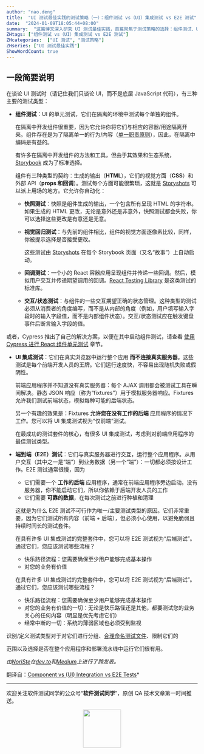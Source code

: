 ```yaml
---
author: "nao.deng"
title:  "UI 测试最佳实践的测试策略（一）：组件测试 vs（UI）集成测试 vs E2E 测试"
date:  "2024-01-09T18:05:44+08:00"
summary:  "这篇博文深入研究 UI 测试最佳实践，首篇聚焦于测试策略的选择：组件测试、UI 集成测试和端到端（E2E）测试的区别。了解每种测试类型的优缺点，帮助您在 UI 测试中做出明智的选择。不论您是开发者还是测试专业人员，这篇文章将为您提供深入洞察，助力您设计出更可靠、高效的 UI 测试策略。点击链接，探索 UI 测试的最佳实践，提升您的测试流程质量。"
ZHtags: ["组件测试 vs（UI）集成测试 vs E2E 测试"]
ZHcategories:  ["UI 测试", "测试策略"]
ZHseries: ["UI 测试最佳实践"]
ShowWordCount: true
---
```


## 一段简要说明

在谈论 UI 测试时（请记住我们只谈论 UI，而不是底层 JavaScript 代码），有三种主要的测试类型：

- **组件测试**：UI 的单元测试，它们在隔离的环境中测试每个单独的组件。

  在隔离中开发组件很重要，因为它允许你将它们与相应的容器/用途隔离开来。组件存在是为了隔离单一的行为/内容（[单一职责原则](https://www.wikiwand.com/en/Single_responsibility_principle)），因此，在隔离中编码是有益的。

  有许多在隔离中开发组件的方法和工具，但由于其效果和生态系统，[Storybook](https://storybook.js.org) 成为了标准选择。

  组件有三种类型的契约：生成的输出（**HTML**），它们的视觉方面（**CSS**）和外部 API（**props 和回调**）。测试每个方面可能很繁琐，这就是 [Storyshots](https://www.npmjs.com/package/@storybook/addon-storyshots) 可以派上用场的地方。它允许你自动化：
  - **快照测试**：快照是组件生成的输出，一个包含所有呈现 HTML 的字符串。如果生成的 HTML 更改，无论是意外还是非意外，快照测试都会失败，你可以选择这些更改是有意还是无意。
  - **视觉回归测试**：与先前的组件相比，组件的视觉方面逐像素比较，同样，你被提示选择是否接受更改。

    这些测试由 [Storyshots](https://www.npmjs.com/package/@storybook/addon-storyshots) 在每个 Storybook 页面（又名“故事”）上自动启动。
  - **回调测试**：一个小的 React 容器应用呈现组件并传递一些回调。然后，模拟用户交互并传递期望调用的回调。[React Testing Library](https://testing-library.com/docs/react-testing-library/) 是这类测试的标准库。
  - **交互/状态测试**：与组件的一些交互期望正确的状态管理。这种类型的测试必须从消费者的角度编写，而不是从内部的角度（例如，用户填写输入字段时的输入字段值，而不是内部组件状态）。交互/状态测试应在触发键盘事件后断言输入字段的值。
  
或者，Cypress 推出了自己的解决方案，以便在其中启动组件测试，请查看 [使用 Cypress 进行 React 组件单元测试](https://github.com/NoriSte/ui-testing-best-practices/blob/master/sections/tools/cypress-react-component-test.zh.md) 章节。

- **UI 集成测试**：它们在真实浏览器中运行整个应用 **而不连接真实服务器**。这些测试是每个前端开发人员的王牌。它们运行速度快，不容易出现随机失败或假阴性。

  前端应用程序并不知道没有真实服务器：每个 AJAX 调用都会被测试工具在瞬间解决。静态 JSON 响应（称为“fixtures”）用于模拟服务器响应。Fixtures 允许我们测试前端状态，模拟每种可能的后端状态。

  另一个有趣的效果是：Fixtures **允许您在没有工作的后端** 应用程序的情况下工作。您可以将 UI 集成测试视为“仅前端”测试。

  在最成功的测试套件的核心，有很多 UI 集成测试，考虑到对前端应用程序的最佳测试类型。

- **端到端（E2E）测试**：它们与真实服务器进行交互，运行整个应用程序。从用户交互（其中之一是“端”）到业务数据（另一个“端”）：一切都必须按设计工作。E2E 测试通常很慢，因为
  - 它们需要一个 **工作的后端** 应用程序，通常在前端应用程序旁边启动。没有服务器，你不能启动它们，所以你依赖于后端开发人员的工作
  - 它们需要 **可靠的数据**，在每次测试之前进行种植和清理

  这就是为什么 E2E 测试不可行作为唯一/主要测试类型的原因。它们非常重要，因为它们测试所有内容（前端 + 后端），但必须小心使用，以避免脆弱且持续时间长的测试套件。

  在具有许多 UI 集成测试的完整套件中，您可以将 E2E 测试视为“后端测试”。通过它们，您应该测试哪些流程？
  - 快乐路径流程：您需要确保至少用户能够完成基本操作
  - 对您的业务有价值

  在具有许多 UI 集成测试的完整套件中，您可以将 E2E 测试视为“后端测试”。通过它们，您应该测试哪些流程？
  - 快乐路径流程：您需要确保至少用户能够完成基本操作
  - 对您的业务有价值的一切：无论是快乐路径还是其他，都要测试您的业务关心的任何内容（明显是优先考虑它们）
  - 经常中断的一切：系统的薄弱区域也必须受到监视

识别/定义测试类型对于对它们进行分组、[合理命名测试文件](https://github.com/NoriSte/ui-testing-best-practices/blob/master/sections/generic-best-practices/name-test-files-wisely-zh.md)、限制它们的

范围以及选择是否在整个应用程序和部署流水线中运行它们很有用。

*由[NoriSte](https://github.com/NoriSte)在[dev.to](https://dev.to/noriste/component-vs-ui-integration-vs-e2e-tests-3i0d)和[Medium](https://medium.com/@NoriSte/component-vs-ui-integration-vs-e2e-tests-f02b575339dc)上进行了跨发表。*

  翻译自：[Component vs (UI) Integration vs E2E Tests](https://github.com/NoriSte/ui-testing-best-practices/blob/master/sections/testing-strategy/component-vs-integration-vs-e2e-testing.md)*

---
欢迎关注软件测试同学的公众号“**软件测试同学**”，原创 QA 技术文章第一时间推送。
<!-- markdownlint-disable MD045 -->
<!-- markdownlint-disable MD033 -->
<center>
  <img src="https://cdn.jsdelivr.net/gh/naodeng/blogimg@master/uPic/2023112015'QR Code for 公众号.jpg" style="width: 100px;">
</center>
<!-- markdownlint-disable MD033 -->
<!-- markdownlint-disable MD045 -->